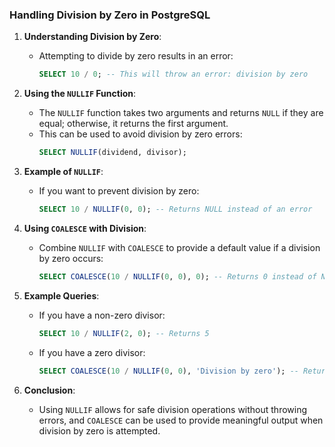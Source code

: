 
### Handling Division by Zero in PostgreSQL

1. **Understanding Division by Zero**:
   - Attempting to divide by zero results in an error:
     ```sql
     SELECT 10 / 0; -- This will throw an error: division by zero
     ```

2. **Using the `NULLIF` Function**:
   - The `NULLIF` function takes two arguments and returns `NULL` if they are equal; otherwise, it returns the first argument.
   - This can be used to avoid division by zero errors:
     ```sql
     SELECT NULLIF(dividend, divisor);
     ```

3. **Example of `NULLIF`**:
   - If you want to prevent division by zero:
     ```sql
     SELECT 10 / NULLIF(0, 0); -- Returns NULL instead of an error
     ```

4. **Using `COALESCE` with Division**:
   - Combine `NULLIF` with `COALESCE` to provide a default value if a division by zero occurs:
     ```sql
     SELECT COALESCE(10 / NULLIF(0, 0), 0); -- Returns 0 instead of NULL
     ```

5. **Example Queries**:
   - If you have a non-zero divisor:
     ```sql
     SELECT 10 / NULLIF(2, 0); -- Returns 5
     ```
   - If you have a zero divisor:
     ```sql
     SELECT COALESCE(10 / NULLIF(0, 0), 'Division by zero'); -- Returns 'Division by zero'
     ```

6. **Conclusion**:
   - Using `NULLIF` allows for safe division operations without throwing errors, and `COALESCE` can be used to provide meaningful output when division by zero is attempted.
